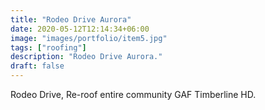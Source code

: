 ```yaml
---
title: "Rodeo Drive Aurora"
date: 2020-05-12T12:14:34+06:00
image: "images/portfolio/item5.jpg"
tags: ["roofing"]
description: "Rodeo Drive Aurora."
draft: false
---
```


Rodeo Drive, Re-roof entire community GAF Timberline HD.

